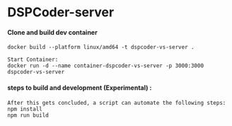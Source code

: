 # DSPCoder-server

#### Clone and build dev container
    docker build --platform linux/amd64 -t dspcoder-vs-server .

    Start Container:
    docker run -d --name container-dspcoder-vs-server -p 3000:3000 dspcoder-vs-server


#### steps to build and development (Experimental) :
    After this gets concluded, a script can automate the following steps:
    npm install 
    npm run build
